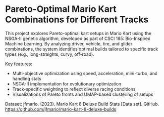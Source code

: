 # Pareto-Optimal Mario Kart Combinations for Different Tracks
This project explores Pareto-optimal kart setups in Mario Kart using the NSGA-II genetic algorithm, developed as part of CSCI 165: Bio-Inspired Machine Learning. By analyzing driver, vehicle, tire, and glider combinations, the system identifies optimal builds tailored to specific track types (e.g., long-straights, curvy, off-road).

Key features:
- Multi-objective optimization using speed, acceleration, mini-turbo, and handling stats
- NSGA-II implementation for evolutionary optimization
- Track-specific weighting to reflect diverse racing conditions
- Visualizations of Pareto fronts and UMAP-based clustering of setups

Dataset:
jfmario. (2023). Mario Kart 8 Deluxe Build Stats [Data set]. GitHub. https://github.com/jfmario/mario-kart-8-deluxe-builds



